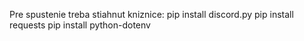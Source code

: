 Pre spustenie treba stiahnut kniznice:
pip install discord.py
pip install requests
pip install python-dotenv